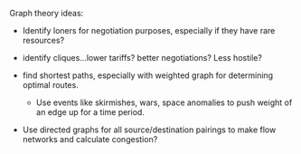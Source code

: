 
Graph theory ideas:

  * Identify loners for negotiation purposes, especially if they have rare resources?
  * identify cliques...lower tariffs? better negotiations? Less hostile?

  * find shortest paths, especially with weighted graph for determining optimal routes.
    * Use events like skirmishes, wars, space anomalies to push weight of an edge up for a time period.

  * Use directed graphs for all source/destination pairings to make flow networks and calculate congestion?
